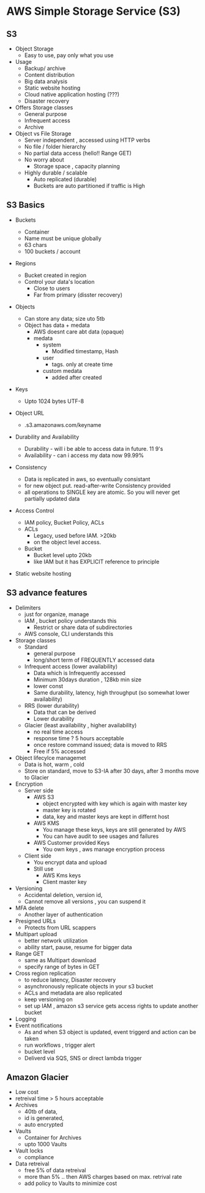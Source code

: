 # AWS Simple Storage Service (S3)
## S3  
* Object Storage
    * Easy to use, pay only what you use
* Usage
    * Backup/ archive
    * Content distribution
    * Big data analysis
    * Static website hosting
    * Cloud native application hosting (???)
    * Disaster recovery
* Offers Storage classes
    * General purpose
    * Infrequent access
    * Archive
* Object vs File Storage
    * Server independent , accessed using HTTP verbs
    * No file / folder hierarchy
    * No partial data access (hello!! Range GET)
    * No worry about
        * Storage space , capacity planning
    * Highly durable / scalable
        * Auto replicated (durable)
        * Buckets are auto partitioned if traffic is High

## S3 Basics
* Buckets
    * Container
    * Name must be unique globally
    * 63 chars
    * 100 buckets / account
* Regions
    * Bucket created in region
    * Control your data's location 
        * Close to users
        * Far from primary (disster recovery)
* Objects
    * Can store any data; size uto 5tb
    * Object has data + medata
        * AWS doesnt care abt data (opaque)
        * medata
            * system
                * Modified timestamp, Hash
            * user
                * tags. only at create time
            * custom medata 
                * added after created
* Keys
    * Upto 1024 bytes UTF-8
* Object URL
    * <bucketname>.s3.amazonaws.com/keyname

* Durability and Availability
    * Durability - will i be able to access data in future. 11 9's
    * Availability - can i access my data now 99.99%
* Consistency
    * Data is replicated in aws, so eventually consistant
    * for new object put. read-after-write Consistency provided
    * all operations to SINGLE key are atomic. So you will never get partially updated data
* Access Control
    * IAM policy, Bucket Policy, ACLs
    * ACLs 
        * Legacy, used before IAM. >20kb
        * on the object level access.
    * Bucket
        * Bucket level upto 20kb
        * like IAM but it has EXPLICIT reference to principle 
* Static website hosting
## S3 advance features
* Delimiters
    * just for organize, manage
    * IAM , bucket policy understands this
        * Restrict or share data of subdirectories
    * AWS console, CLI understands this
* Storage classes
    * Standard
        * general purpose
        * long/short term of FREQUENTLY accessed data
    * Infrequent access (lower availability)
        * Data which is Infrequently accessed
        * Minimum 30days duration , 128kb min size
        * lower const
        * Same durability, latency, high throughput (so somewhat lower availability)
    * RRS (lower durability)
        * Data that can be derived
        * Lower durability
    * Glacier  (least availability , higher availability)
        * no real time access
        * response time ? 5 hours acceptable
        * once restore command issued; data is moved to RRS 
        * Free if 5% accessed
* Object lifecylce managemet
    * Data is hot, warm , cold
    * Store on standard, move to S3-IA after 30 days, after 3 months move to Glacier
* Encryption
    * Server side 
        * AWS S3
            * object encrypted with key which is again with master key
            * master key is rotated
            * data, key and master keys are kept in differnt host
        * AWS KMS
            * You manage these keys, keys are still generated by AWS
            * You can have audit to see usages and failures
        * AWS Customer provided Keys
            * You own keys , aws manage encryption process
    * Client side
        * You encrypt data and upload
        * Still use 
            * AWS Kms keys
            * Client master key
* Versioning
    * Accidental deletion, version id,
    * Cannot remove all versions , you can suspend it
* MFA delete
    * Another layer of authentication
* Presigned URLs
    * Protects from URL scappers
* Multipart upload
    * better network utilization
    * ability start, pause, resume for bigger data
* Range GET
    * same as Multipart download
    * specify range of bytes in GET
* Cross region replication
    * to reduce latency, Disaster recovery
    * asynchronously replicate objects in your s3 bucket
    * ACLs and metadata are also replicated
    * keep versioning on
    * set up IAM , amazon s3 service gets access rights to update another bucket
* Logging 
* Event notifications
    * As and when S3 object is updated, event triggerd and action can be taken
    * run workflows , trigger alert 
    * bucket level 
    * Deliverd via SQS, SNS or direct lambda trigger
## Amazon Glacier
* Low cost
* retreival time > 5 hours acceptable
* Archives
    * 40tb of data, 
    * id is generated, 
    * auto encrypted
* Vaults 
    * Container for Archives  
    * upto 1000 Vaults
* Vault locks
    * compliance
* Data retreival
    * free 5% of data retreival
    * more than 5% .. then AWS charges based on max. retrival rate
    * add policy to Vaults to minimize cost
